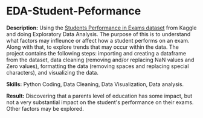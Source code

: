 # EDA-Student-Peformance

**Description:** Using the [Students Performance in Exams dataset](https://www.kaggle.com/datasets/spscientist/students-performance-in-exams) from Kaggle and doing Exploratory Data Analysis. The purpose of this is to understand what factors may infleunce or affect how a student performs on an exam. Along with that, to explore trends that may occur within the data. The project contains the following steps: importing and creating a dataframe from the dataset, data cleaning (removing and/or replacing NaN values and Zero values), formatting the data (removing spaces and replacing special characters), and visualizing the data. 

**Skills:** Python Coding, Data Cleaning, Data Visualization, Data analysis.

**Result:** Discovering that a parents level of education has some impact, but not a very substantial impact on the student's performance on their exams. Other factors may be explored. 
